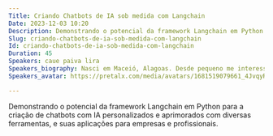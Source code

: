 ```yaml
---
Title: Criando Chatbots de IA sob medida com Langchain
Date: 2023-12-03 10:20
Description: Demonstrando o potencial da framework Langchain em Python para a criação de chatbots com IA personalizados e aprimorados com diversas ferramentas, e suas aplicações para empresas e profissionais.
Slug: criando-chatbots-de-ia-sob-medida-com-langchain
Id: criando-chatbots-de-ia-sob-medida-com-langchain
Duration: 45
Speakers: caue paiva lira
Speakers_biography: Nasci em Maceió, Alagoas. Desde pequeno me interesso por tecnologia e em 2023 realizei meu sonho de estudar na USP. Atualmente curso Ciências da Computação  e tenho interesse na área de IA.
Speakers_avatar: https://pretalx.com/media/avatars/1681519079661_4JvqyRs.jpg

---
```


Demonstrando o potencial da framework Langchain em Python para a criação de chatbots com IA personalizados e aprimorados com diversas ferramentas, e suas aplicações para empresas e profissionais.